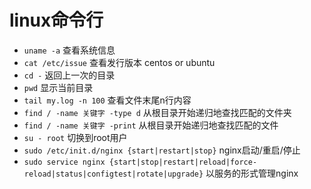 linux命令行
======

- `uname -a` 查看系统信息
- `cat /etc/issue`  查看发行版本 centos or ubuntu
- `cd -` 返回上一次的目录
- `pwd` 显示当前目录
- `tail my.log -n 100` 查看文件末尾n行内容
- `find / -name 关键字 -type d` 从根目录开始递归地查找匹配的文件夹
- `find / -name 关键字 -print` 从根目录开始递归地查找匹配的文件
- `su - root` 切换到root用户
- `sudo /etc/init.d/nginx {start|restart|stop}` nginx启动/重启/停止
- `sudo service nginx {start|stop|restart|reload|force-reload|status|configtest|rotate|upgrade}` 以服务的形式管理nginx
